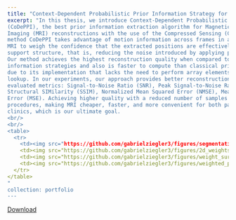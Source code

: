 ```yaml
---
title: "Context-Dependent Probabilistic Prior Information Strategy for MRI Reconstruction"
excerpt: "In this thesis, we introduce Context-Dependent Probabilistic Prior Information
(CoDePPI), the best prior information extraction algorithm for Magnetic Resonance
Imaging (MRI) reconstructions with the use of the Compressed Sensing (CS) theory. Our
method CoDePPI takes advantage of motion information across frames in a dynamic
MRI to weigh the confidence that the extracted positions are effectively part of a
support structure, that is, reducing the noise introduced by applying prior information.
Our method achieves the highest reconstruction quality when compared to other prior
information strategies and also is faster to compute than classical prior information
due to its implementation that lacks the need to perform array elements positions
lookup. In our experiments, our approach provides better reconstruction in terms of the
evaluated metrics: Signal-to-Noise Ratio (SNR), Peak Signal-to-Noise Ratio (PSNR),
Structural SIMilarity (SSIM), Normalized Mean Squared Error (NMSE), Mean Squared
Error (MSE). Achieving higher quality with a reduced number of samples allows faster exam
procedures, making MRI cheaper, faster, and more convenient for both patients and
clinics, which is our ultimate goal.
<br/>
<br/>
<table>
  <tr>
    <td><img src="https://github.com/gabrielziegler3/figures/segmentation.png" alt="2" height=auto width=1550></td>
    <td><img src="https://github.com/gabrielziegler3/figures/2d_weights.png" alt="2" height=auto width=1350></td>
    <td><img src="https://github.com/gabrielziegler3/figures/weight_surf.png" alt="2" height=auto width=1350></td>
    <td><img src="https://github.com/gabrielziegler3/figures/weighted_phi_surf.png" alt="2" height=auto width=1350></td>
  </tr>
</table>
"
collection: portfolio
---
```


[Download](https://drive.google.com/file/d/11XNw2_Ia67Alxefn1K0xzC5ZBLK19pyo/view?usp=sharing)

